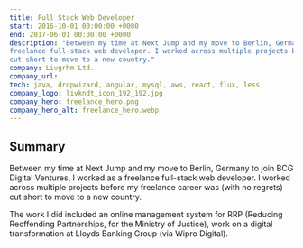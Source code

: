 ```yaml
---
title: Full Stack Web Developer
start: 2016-10-01 00:00:00 +0000
end: 2017-06-01 00:00:00 +0000
description: "Between my time at Next Jump and my move to Berlin, Germany to join BCG Digital Ventures, I worked as a 
freelance full-stack web developer. I worked across multiple projects before my freelance career was (with no regrets) 
cut short to move to a new country."
company: Livgrhm Ltd.
company_url:
tech: java, dropwizard, angular, mysql, aws, react, flux, less
company_logo: livkndt_icon_192_192.jpg
company_hero: freelance_hero.png
company_hero_alt: freelance_hero.webp
---
```

## Summary
Between my time at Next Jump and my move to Berlin, Germany to join BCG Digital Ventures, I worked as a
freelance full-stack web developer. I worked across multiple projects before my freelance career was (with no regrets)
cut short to move to a new country.

The work I did included an online management system for RRP (Reducing Reoffending Partnerships, 
for the Ministry of Justice), work on a digital transformation at Lloyds Banking Group (via Wipro Digital).
